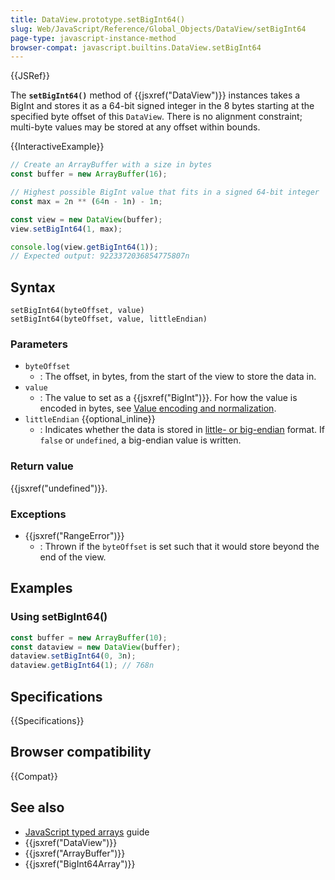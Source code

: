 ```yaml
---
title: DataView.prototype.setBigInt64()
slug: Web/JavaScript/Reference/Global_Objects/DataView/setBigInt64
page-type: javascript-instance-method
browser-compat: javascript.builtins.DataView.setBigInt64
---
```


{{JSRef}}

The **`setBigInt64()`** method of {{jsxref("DataView")}} instances takes a BigInt and stores it as a 64-bit signed integer in the 8 bytes starting at the specified byte offset of this `DataView`. There is no alignment constraint; multi-byte values may be stored at any offset within bounds.

{{InteractiveExample}}

```js interactive-example
// Create an ArrayBuffer with a size in bytes
const buffer = new ArrayBuffer(16);

// Highest possible BigInt value that fits in a signed 64-bit integer
const max = 2n ** (64n - 1n) - 1n;

const view = new DataView(buffer);
view.setBigInt64(1, max);

console.log(view.getBigInt64(1));
// Expected output: 9223372036854775807n

```

## Syntax

```js-nolint
setBigInt64(byteOffset, value)
setBigInt64(byteOffset, value, littleEndian)
```

### Parameters

- `byteOffset`
  - : The offset, in bytes, from the start of the view to store the data in.
- `value`
  - : The value to set as a {{jsxref("BigInt")}}. For how the value is encoded in bytes, see [Value encoding and normalization](/en-US/docs/Web/JavaScript/Reference/Global_Objects/TypedArray#value_encoding_and_normalization).
- `littleEndian` {{optional_inline}}
  - : Indicates whether the data is stored in [little- or big-endian](/en-US/docs/Glossary/Endianness) format. If `false` or `undefined`, a big-endian value is written.

### Return value

{{jsxref("undefined")}}.

### Exceptions

- {{jsxref("RangeError")}}
  - : Thrown if the `byteOffset` is set such that it would store beyond the end of the view.

## Examples

### Using setBigInt64()

```js
const buffer = new ArrayBuffer(10);
const dataview = new DataView(buffer);
dataview.setBigInt64(0, 3n);
dataview.getBigInt64(1); // 768n
```

## Specifications

{{Specifications}}

## Browser compatibility

{{Compat}}

## See also

- [JavaScript typed arrays](/en-US/docs/Web/JavaScript/Guide/Typed_arrays) guide
- {{jsxref("DataView")}}
- {{jsxref("ArrayBuffer")}}
- {{jsxref("BigInt64Array")}}
